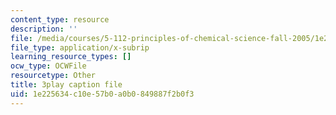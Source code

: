 ```yaml
---
content_type: resource
description: ''
file: /media/courses/5-112-principles-of-chemical-science-fall-2005/1e225634c10e57b0a0b0849887f2b0f3_-uEwMV9DHZo.vtt
file_type: application/x-subrip
learning_resource_types: []
ocw_type: OCWFile
resourcetype: Other
title: 3play caption file
uid: 1e225634-c10e-57b0-a0b0-849887f2b0f3
---
```

